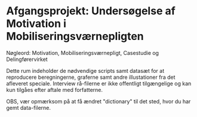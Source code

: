 # Afgangsprojekt: Undersøgelse af Motivation i Mobiliseringsværnepligten
Nøgleord: Motivation, Mobiliseringsværnepligt, Casestudie og Delingførervirket

Dette rum indeholder de nødvendige scripts samt datasæt for at reproducere beregningerne, graferne samt andre illustationer fra det afleveret speciale.
Interview rå-filerne er ikke offentligt tilgængelige og kan kun tilgåes efter aftale med forfatterne.

OBS, vær opmærksom på at få ændret "dictionary" til det sted, hvor du har gemt data-filerne.

